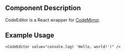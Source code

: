## Component Description

CodeEditor is a React wrapper for [CodeMirror](https://codemirror.net/).


## Example Usage

```
<CodeEditor value="console.log( 'Hello, world!')" />
```
